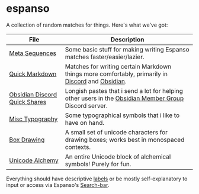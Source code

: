 # espanso

A collection of random matches for things. Here's what we've got:

| File | Description |
| --- | --- |
| [Meta Sequences](match/box_drawing.yml) | Some basic stuff for making writing Espanso matches faster/easier/lazier. |
| [Quick Markdown](match/quick_markdown.yml) | Matches for writing certain Markdown things more comfortably, primarily in [Discord](https://discord.com/) and [Obsidian](https://obsidian.md/). |
| [Obsidian Discord Quick Shares](match/obsidian_discord_quick_shares.yml) | Longish pastes that i send a lot for helping other users in the [Obsidian Member Group](https://discord.gg/obsidianmd) Discord server. |
| [Misc Typography](match/misc_typography.yml) | Some typographical symbols that i like to have on hand. |
| [Box Drawing](match/box_drawing.yml) | A small set of unicode characters for drawing boxes; works best in monospaced contexts. |
| [Unicode Alchemy](match/unicode_alchemy.yml) | An entire Unicode block of alchemical symbols! Purely for fun. |

Everything should have descriptive [labels](https://espanso.org/docs/matches/basics/#search-labels) or be mostly self-explanatory to input or access via Espanso's [Search-bar](https://espanso.org/docs/matches/basics/#search-labels).
